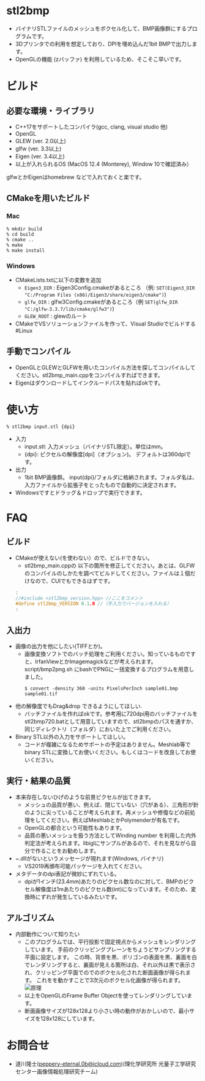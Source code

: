 # stl2bmp

* バイナリSTLファイルのメッシュをボクセル化して、BMP画像群にするプログラムです。
* 3Dプリンタでの利用を想定しており、DPIを埋め込んだ1bit BMPで出力します。
* OpenGLの機能 (zバッファ) を利用しているため、そこそこ早いです。

# ビルド

## 必要な環境・ライブラリ

* C++17をサポートしたコンパイラ(gcc, clang, visual studio 他)
* OpenGL
* GLEW (ver. 2.0以上)
* glfw (ver. 3.3以上)
* Eigen (ver. 3.4以上)
* 以上が入れられるOS (MacOS 12.4 (Monterey), Window 10で確認済み）

glfwとかEigenはhomebrew などで入れておくと楽です。

## CMakeを用いたビルド

### Mac

```shell
% mkdir build
% cd build
% cmake ..
% make 
% make install
```

### Windows

* CMakeLists.txtに以下の変数を追加
  * ``Eigen3_DIR`` : Eigen3Config.cmakeがあるところ （例: ``SET(Eigen3_DIR "C:/Program Files (x86)/Eigen3/share/eigen3/cmake")``)
  * ``glfw_DIR`` : glfw3Config.cmakeがあるところ（例 ``SET(glfw_DIR "C:/glfw-3.3.7/lib/cmake/glfw3")``)
  * ``GLEW_ROOT`` : glewのルート
* CMakeでVSソリューションファイルを作って、Visual Studioでビルドする
  #Linux

## 手動でコンパイル

* OpenGLとGLEWとGLFWを用いたコンパイル方法を探してコンパイルしてください。stl2bmp_main.cppをコンパイルすればできます。
* Eigenはダウンロードしてインクルードパスを貼ればokです。

# 使い方

```shell
% stl2bmp input.stl {dpi}
```

* 入力
  * input.stl: 入力メッシュ（バイナリSTL限定）。単位はmm。
  * {dpi}: ピクセルの解像度[dpi]（オプション)。 デフォルトは360dpiです。
* 出力
  * 1bit BMP画像群。 input{dpi}/フォルダに格納されます。フォルダ名は、入力ファイルから拡張子をとったもので自動的に決定されます。
* Windowsですとドラッグ＆ドロップで実行できます。

# FAQ

## ビルド

* CMakeが使えない(を使わない）ので、ビルドできない。
    * stl2bmp_main.cppの 以下の箇所を修正してください。あとは、GLFWのコンパイルのしかたを調べてビルドしてください。ファイルは１個だけなので、CUIでもできるはずです。
    ```c++
    :
    //#include <stl2bmp_version.hpp> //ここをコメント
    #define stl2bmp_VERSION 0.1.0 //（手入力でバージョンを入れる）
    :
   ```

## 入出力

* 画像の出力を他にしたい(TIFFとか)。
  * 画像変換ソフトでのバッチ処理をご利用ください。知っているものですと、IrfanViewとかImagemagickなどが考えられます。script/bmp2png.sh にbashでPNGに一括変換するプログラムを用意しました。
    ```shell
    $ convert -density 360 -units PixelsPerInch sample01.bmp sample01.tif
    ```
* 他の解像度でもDrag&drop できるようにしてほしい.
  * バッチファイルを作ればokです。参考用に720dpi用のバッチファイルをstl2bmp720.batとして用意していますので、stl2bmpのパスを通すか、同じディレクトリ（フォルダ）においた上でご利用ください。
* Binary STL以外の入力をサポートしてほしい。
  * コードが複雑になるためサポートの予定はありません。Meshlab等で binary STLに変換してお使いください。もしくはコードを改良してお使いください。

## 実行・結果の品質

* 本来存在しないひげのような前景ピクセルが出てきます。
  * メッシュの品質が悪い、例えば、閉じていない（穴がある）、三角形が針のように尖っていることが考えられます。再メッシュや修復などの前処理をしてください。例えばMeshlabとかPolymenderが有名です。
  * OpenGLの都合という可能性もあります。
  * 品質の悪いメッシュを扱う方法としてWinding number を利用した内外判定法が考えられます。libiglにサンプルがあるので、それを見ながら自分で作ることをお勧めします。
* ~.dllがないというメッセージが現れます(Windows, バイナリ)
  * VS2019再頒布可能パッケージを入れてください。
* メタデータのdpi表記が微妙にずれている。
  * dpiが1インチ(23.4mm)あたりのピクセル数なのに対して、BMPのピクセル解像度は1mあたりのピクセル数(int)になっています。そのため、変換時にずれが発生しているみたいです。

## アルゴリズム

* 内部動作について知りたい
  * このプログラムでは、平行投影で固定視点からメッシュをレンダリングしています。 手前のクリッピングプレーンをちょうどサンプリングする平面に設定します。 この時、背景を黒、ポリゴンの表面を黒、裏面を白でレンダリングすると、裏面が見える箇所は白、それ以外は黒で表示され、クリッピング平面でのでのボクセル化された断面画像が得られます。
    これをを動かすことで3次元のボクセル化画像が得られます。
    ![原理](images/principle.png "表裏をそれぞれ緑と白でレンダリングし、とある平面でクリッピングした結果")
  * 以上をOpenGLのFrame Buffer Objectを使ってレンダリングしています。
  * 断面画像サイズが128x128より小さい時の動作がおかしいので、最小サイズを128x128にしています。

# お問合せ

* 道川隆士(peppery-eternal.0b@icloud.com)(理化学研究所 光量子工学研究センター画像情報処理研究チーム)
     